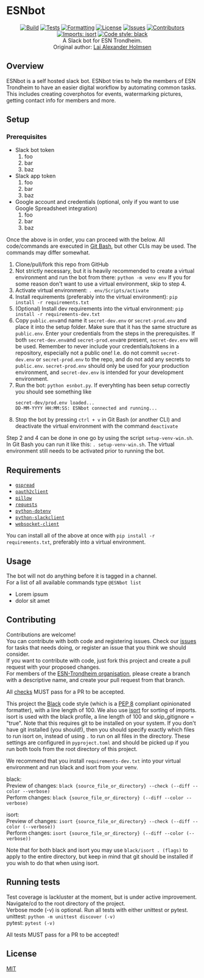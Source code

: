 # ESNbot
<div align="center">

[![Build](https://github.com/ESN-Trondheim/ESNbot/actions/workflows/build.yml/badge.svg)](https://github.com/ESN-Trondheim/ESNbot/actions/workflows/build.yml)
[![Tests](https://github.com/ESN-Trondheim/ESNbot/actions/workflows/test.yml/badge.svg)](https://github.com/ESN-Trondheim/ESNbot/actions/workflows/test.yml)
[![Formatting](https://github.com/ESN-Trondheim/ESNbot/actions/workflows/formatting.yml/badge.svg)](https://github.com/ESN-Trondheim/ESNbot/actions/workflows/formatting.yml)
[![License](https://img.shields.io/github/license/ESN-Trondheim/ESNbot)](https://github.com/ESN-Trondheim/ESNbot/blob/master/LICENSE)
[![Issues](https://img.shields.io/github/issues/ESN-Trondheim/ESNbot)](https://github.com/ESN-Trondheim/ESNbot/issues)
[![Contributors](https://img.shields.io/github/contributors/ESN-Trondheim/ESNbot)](https://github.com/ESN-Trondheim/ESNbot/graphs/contributors)
[![Imports: isort](https://img.shields.io/badge/%20imports-isort-%231674b1?style=flat&labelColor=ef8336)](https://pycqa.github.io/isort/)
[![Code style: black](https://img.shields.io/badge/code%20style-black-000000.svg)](https://github.com/psf/black)\
A Slack bot for ESN Trondheim.\
Original author: [Lai Alexander Holmsen](https://github.com/LaiAlexander)

</div>

## Overview
ESNbot is a self hosted slack bot. ESNbot tries to help the members of ESN Trondheim to have an easier digital workflow by automating common tasks.
This includes creating coverphotos for events, watermarking pictures, getting contact info for members and more.

## Setup
### Prerequisites
* Slack bot token
    1. foo
    2. bar
    3. baz
* Slack app token
    1. foo
    2. bar
    3. baz
* Google account and credentials (optional, only if you want to use Google Spreadsheet integration)
    1. foo
    2. bar
    3. baz

Once the above is in order, you can proceed with the below. All code/commands are executed in  [Git Bash](https://gitforwindows.org/), but other CLIs may be used. The commands may differ somewhat.

1. Clone/pull/fork this repo from GitHub
2. Not strictly necessary, but it is heavily recommended to create a virtual environment and run the bot from there: `python -m venv env`
If you for some reason don't want to use a virtual environment, skip to step 4.
3. Activate virtual environment: `. env/Scripts/activate`
4. Install requirements (preferably into the virtual environment): `pip install -r requirements.txt`
5. (Optional) Install dev requirements into the virtual environment: `pip install -r requirements-dev.txt`
6. Copy `public.env`and name it `secret-dev.env` or `secret-prod.env` and place it into the setup folder. Make sure that it has the same structure as `public.env`. Enter your credentials from the steps in the prerequisites. If both `secret-dev.env`and `secret-prod.env`are present, `secret-dev.env` will be used. Remember to never include your credentials/tokens in a repository, especially not a public one! I.e. do not commit `secret-dev.env` or `secret-prod.env` to the repo, and do not add any secrets to `public.env`.
`secret-prod.env` should only be used for your production environment, and `secret-dev.env` is intended for your development environment.
7. Run the bot: `python esnbot.py`. If everyhting has been setup correctly you should see something like
    ```
    secret-dev/prod.env loaded...
    DD-MM-YYYY HH:MM:SS: ESNbot connected and running...
    ```
8. Stop the bot by pressing `ctrl + v` in Git Bash (or another CLI) and deactivate the virtual environment with the command `deactivate` 

Step 2 and 4 can be done in one go by using the script `setup-venv-win.sh`. In Git Bash you can run it like this: `. setup-venv-win.sh`.
The virtual environment still needs to be activated prior to running the bot.

## Requirements

* [`gspread`](https://github.com/burnash/gspread)
* [`oauth2client`](https://github.com/google/oauth2client/)
* [`pillow`](https://github.com/python-pillow/Pillow)
* [`requests`](https://github.com/requests/requests)
* [`python-dotenv`](https://github.com/slackapi/python-slackclient)
* [`python-slackclient`](https://github.com/slackapi/python-slackclient)
* [`websocket-client`](https://github.com/slackapi/python-slackclient)

You can install all of the above at once with `pip install -r requirements.txt`, preferably into a virtual environment.

## Usage
The bot will not do anything before it is tagged in a channel.\
For a list of all available commands type `@ESNbot list`
* Lorem ipsum
* dolor sit amet

## Contributing
Contributions are welcome!\
You can contribute with both code and registering issues.
Check our [issues](https://github.com/ESN-Trondheim/ESNbot/issues) for tasks that needs doing, or register an issue that you think we should consider.\
If you want to contribute with code, just fork this project and create a pull request with your proposed changes.\
For members of the [ESN-Trondheim organisation](https://github.com/ESN-Trondheim), please create a branch with a descriptive name, and create your pull request from that branch.

All [checks](https://github.com/ESN-Trondheim/ESNbot/actions) MUST pass for a PR to be accepted.

This project the [Black](https://github.com/psf/black) code style (which is a [PEP 8](https://peps.python.org/pep-0008/) compliant opinionated formatter), with a line length of 100. We also use [isort](https://pycqa.github.io/isort/) for sorting of imports. isort is used with the black profile, a line length of 100 and skip_gitignore = "true".
Note that this requires git to be installed on your system. If you don't have git installed (you should!), then you should specify exactly which files to run isort on, instead of using `.` to run on all files in the directory.
These settings are configured in `pyproject.toml` and should be picked up if you run both tools from the root directory of this project.

We recommend that you install `requirements-dev.txt` into your virtual environment and run black and isort from your venv.

black:\
Preview of changes: `black {source_file_or_directory} --check (--diff --color --verbose)`\
Perform changes: `black {source_file_or_directory} (--diff --color --verbose)`

isort:\
Preview of changes: `isort {source_file_or_directory} --check (--diff --color (--verbose))`\
Perform changes: `isort {source_file_or_directory} (--diff --color (--verbose))`

Note that for both black and isort you may use `black/isort . (flags)` to apply to the entire directory, but keep in mind that git should be installed if you wish to do that when using isort.

## Running tests
Test coverage is lackluster at the moment, but is under active improvement.
Navigate/cd to the root directory of the project.\
Verbose mode (-v) is optional.
Run all tests with either unittest or pytest.\
unittest: `python -m unittest discover (-v)`\
pytest: `pytest (-v)`

All tests MUST pass for a PR to be accepted!

## License
[MIT](https://choosealicense.com/licenses/mit/)